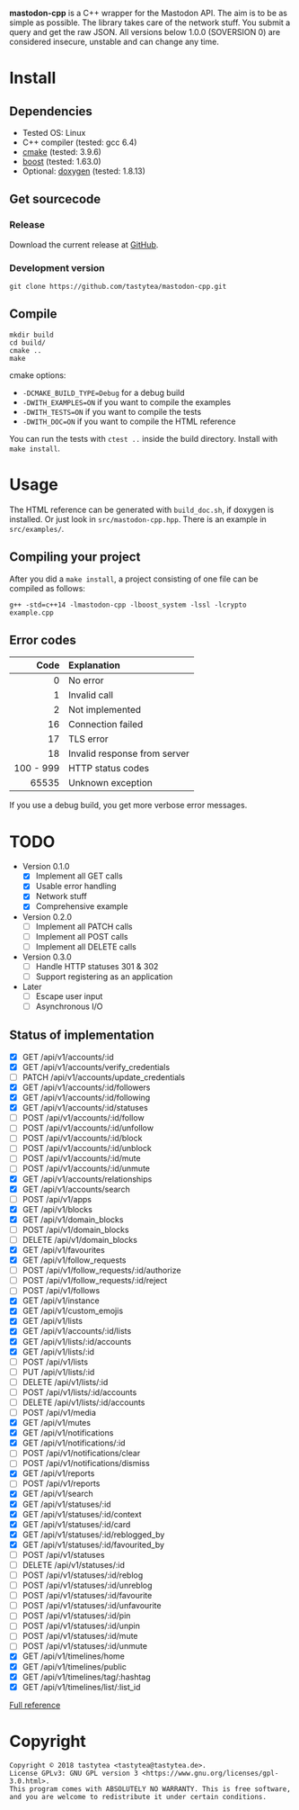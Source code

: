 **mastodon-cpp** is a C++ wrapper for the Mastodon API. The aim is to be as simple as possible.
The library takes care of the network stuff. You submit a query and get the raw JSON.
All versions below 1.0.0 (SOVERSION 0) are considered insecure, unstable and can change any time.

# Install

## Dependencies

 * Tested OS: Linux
 * C++ compiler (tested: gcc 6.4)
 * [cmake](https://cmake.org/) (tested: 3.9.6)
 * [boost](http://www.boost.org/) (tested: 1.63.0)
 * Optional: [doxygen](https://www.stack.nl/~dimitri/doxygen/) (tested: 1.8.13)

## Get sourcecode

### Release

Download the current release at [GitHub](https://github.com/tastytea/mastodon-cpp/releases).

### Development version

    git clone https://github.com/tastytea/mastodon-cpp.git

## Compile

    mkdir build
    cd build/
    cmake ..
    make

cmake options:

 * `-DCMAKE_BUILD_TYPE=Debug` for a debug build
 * `-DWITH_EXAMPLES=ON` if you want to compile the examples
 * `-DWITH_TESTS=ON` if you want to compile the tests
 * `-DWITH_DOC=ON` if you want to compile the HTML reference

You can run the tests with `ctest ..` inside the build directory.
Install with `make install`.

# Usage

The HTML reference can be generated with `build_doc.sh`, if doxygen is installed. Or just look in `src/mastodon-cpp.hpp`. There is an example in `src/examples/`.

## Compiling your project

After you did a `make install`, a project consisting of one file can be compiled as follows:

    g++ -std=c++14 -lmastodon-cpp -lboost_system -lssl -lcrypto example.cpp

## Error codes

|      Code | Explanation                   |
| --------: |:------------------------------|
|         0 | No error                      |
|         1 | Invalid call                  |
|         2 | Not implemented               |
|        16 | Connection failed             |
|        17 | TLS error                     |
|        18 | Invalid response from server  |
| 100 - 999 | HTTP status codes             |
|     65535 | Unknown exception             |

If you use a debug build, you get more verbose error messages.

# TODO

 * Version 0.1.0
    * [x] Implement all GET calls
    * [x] Usable error handling
    * [x] Network stuff
    * [x] Comprehensive example
 * Version 0.2.0
     * [ ] Implement all PATCH calls
     * [ ] Implement all POST calls
     * [ ] Implement all DELETE calls
 * Version 0.3.0
    * [ ] Handle HTTP statuses 301 & 302
    * [ ] Support registering as an application
 * Later
    * [ ] Escape user input
    * [ ] Asynchronous I/O

## Status of implementation

 * [x] GET /api/v1/accounts/:id
 * [x] GET /api/v1/accounts/verify_credentials
 * [ ] PATCH /api/v1/accounts/update_credentials
 * [x] GET /api/v1/accounts/:id/followers
 * [x] GET /api/v1/accounts/:id/following
 * [x] GET /api/v1/accounts/:id/statuses
 * [ ] POST /api/v1/accounts/:id/follow
 * [ ] POST /api/v1/accounts/:id/unfollow
 * [ ] POST /api/v1/accounts/:id/block
 * [ ] POST /api/v1/accounts/:id/unblock
 * [ ] POST /api/v1/accounts/:id/mute
 * [ ] POST /api/v1/accounts/:id/unmute
 * [x] GET /api/v1/accounts/relationships
 * [x] GET /api/v1/accounts/search
 * [ ] POST /api/v1/apps
 * [x] GET /api/v1/blocks
 * [x] GET /api/v1/domain_blocks
 * [ ] POST /api/v1/domain_blocks
 * [ ] DELETE /api/v1/domain_blocks
 * [x] GET /api/v1/favourites
 * [x] GET /api/v1/follow_requests
 * [ ] POST /api/v1/follow_requests/:id/authorize
 * [ ] POST /api/v1/follow_requests/:id/reject
 * [ ] POST /api/v1/follows
 * [x] GET /api/v1/instance
 * [x] GET /api/v1/custom_emojis
 * [x] GET /api/v1/lists
 * [x] GET /api/v1/accounts/:id/lists
 * [x] GET /api/v1/lists/:id/accounts
 * [x] GET /api/v1/lists/:id
 * [ ] POST /api/v1/lists
 * [ ] PUT /api/v1/lists/:id
 * [ ] DELETE /api/v1/lists/:id
 * [ ] POST /api/v1/lists/:id/accounts
 * [ ] DELETE /api/v1/lists/:id/accounts
 * [ ] POST /api/v1/media
 * [x] GET /api/v1/mutes
 * [x] GET /api/v1/notifications
 * [x] GET /api/v1/notifications/:id
 * [ ] POST /api/v1/notifications/clear
 * [ ] POST /api/v1/notifications/dismiss
 * [x] GET /api/v1/reports
 * [ ] POST /api/v1/reports
 * [x] GET /api/v1/search
 * [x] GET /api/v1/statuses/:id
 * [x] GET /api/v1/statuses/:id/context
 * [x] GET /api/v1/statuses/:id/card
 * [x] GET /api/v1/statuses/:id/reblogged_by
 * [x] GET /api/v1/statuses/:id/favourited_by
 * [ ] POST /api/v1/statuses
 * [ ] DELETE /api/v1/statuses/:id
 * [ ] POST /api/v1/statuses/:id/reblog
 * [ ] POST /api/v1/statuses/:id/unreblog
 * [ ] POST /api/v1/statuses/:id/favourite
 * [ ] POST /api/v1/statuses/:id/unfavourite
 * [ ] POST /api/v1/statuses/:id/pin
 * [ ] POST /api/v1/statuses/:id/unpin
 * [ ] POST /api/v1/statuses/:id/mute
 * [ ] POST /api/v1/statuses/:id/unmute
 * [x] GET /api/v1/timelines/home
 * [x] GET /api/v1/timelines/public
 * [x] GET /api/v1/timelines/tag/:hashtag
 * [x] GET /api/v1/timelines/list/:list_id

[Full reference](https://github.com/tootsuite/documentation/blob/master/Using-the-API/API.md)

# Copyright

    Copyright © 2018 tastytea <tastytea@tastytea.de>.
    License GPLv3: GNU GPL version 3 <https://www.gnu.org/licenses/gpl-3.0.html>.
    This program comes with ABSOLUTELY NO WARRANTY. This is free software,
    and you are welcome to redistribute it under certain conditions.
